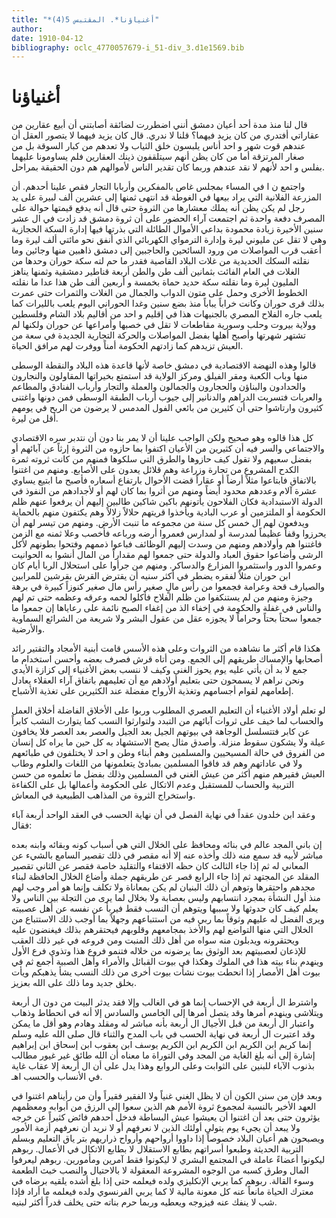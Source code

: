 ```yaml
---
title: "*أغنياؤنا*. المقتبس 5(4)"
author: 
date: 1910-04-12
bibliography: oclc_4770057679-i_51-div_3.d1e1569.bib
---
```




#  أغنياؤنا 


 قال لنا منذ مدة  أحد  أعيان دمشق أنني اضطررت لضائقة أصابتني أن أبيع عقارين من عقاراتي أفتدري من كان يزيد فيهما؟ قلنا لا ندري. قال كان يزيد فيهما لا يتصور العقل أن عندهم قوت شهر و  احد  أناس يلبسون خلق الثياب ولا تعدهم من كبار السوقة بل من صغار المرتزقة أما من كان يظن أنهم سيتلقفون ذينك العقارين فلم   يساومونا عليهما بفلس و  احد  لأنهم لا نقد عندهم وربما كان تقدير الناس لأموالهم هم دون الحقيقة بمراحل. 

 واجتمع  ن  ا في المساء بمجلس غاص بالمفكرين وأربابا التجار فقص علينا أحدهم. أن المزرعة الفلانية التي يراد بيعها في الغوطة قد انتهى ثمنها إلى  عشرين  ألف  لبيرة على يد رجل لم يكن يظن أنه يملك معشارها من الثروة حتى قال أنه يدفع قيمتها حوالة على المصرف دفعة واحدة ثم اجتمعت آراء الحضور على أن ثروة دمشق قد زادت في ال  عشر  سنين الأخيرة زيادة محمودة بداعي الأموال الطائلة التي بذرتها فيها إدارة السكة الحجازية وهي لا تقل عن مليوني ليرة وإدارة الترمواي الكهربائي الذي أنفق نحو مائتي  ألف  ليرة وما أعقب قرب المواصلات من ورود السائحين والحاجبين إلى دمشق ذاهبين منها وجائين وما نقلته السكك الحديدية من غلات البلاد القاصية فقدر ما حم لته سكة حوران وحدها من الغلات في العام الفائت بثمانين  ألف  طن والطن  أربعة  قناطير دمشقية وثمنها يناهز المليون ليرة وما نقلته سكة حديد حماة بخمسة و  أربعين  ألف  طن هذا عدا ما نقلته الخطوط الأخرى وحمل على متون الدواب والجمال من الغلات والثمرات حتى عمرت بذلك قرى حوران وكانت خراباً يباباً منذ بضع سنين وغدا الحوراني اليوم يلعب بالليرات كما يلعب جاره الفلاح المصري بالجنيهات هذا في إقليم و  احد  من أقاليم بلاد الشام وفلسطين وولاية بيروت وحلب وسورية مقاطعات لا تقل في خصبها وأمراعها عن حوران ولكنها لم تشتهر شهرتها وأصبح أهلها بفضل المواصلات والحركة التجارية الجديدة في سعة من العيش تزيدهم كما زادتهم الحكومة أمناً ووفرت لهم مرافق الحياة. 

 قالوا وهذه النهضة الاقتصادية في دمشق خاصة لأنها قاعدة هذه البلاد والنقطة الوسطى منها وباب الكعبة ومقر الفيلق ومركز الولاية قد استمتع بخيراتها المقاولون والنجارون والحدادون والبناؤن والحجارون والجمالون والعملة والتجار وأرباب الفنادق والمطاعم والعربات فتسربت الدراهم والدنانير إلى جيوب أرباب الطبقة الوسطى فمن دونها واغتنى   كثيرون وارتاشوا حتى أن كثيرين من بائعي الفول المدمس لا يرضون من الربح في يومهم أقل من ليرة. 

 كل هذا قالوه وهو صحيح ولكن الواجب علينا أن لا يمر بنا دون أن نتدبر سره الاقتصادي والاجتماعي والسر فيه أن كثيرين من الأعيان اكتفوا بما حازوه من الثروة إرثاً عن آبائهم أو بفضل سعيهم ولا تقول كيف حازوها والطرق التي سلكوها فمنهم من كانت   ثروته ثمرة الكدح المشروع من تجارة وزراعة وهم قلائل يعدون على الأصابع. ومنهم من اغتنوا بالاتفاق فابتاعوا مثلاً أرضاً أو عقاراً قضت الأحوال بارتفاع أسعاره فأصبح ما ابتيع يساوي  عشرة  آلام وعددهم محدود أيضاً ومنهم من أثروا بما كان لهم أو لأجدادهم من النفوذ في الدولة الاستبدادية فكان الفلاحون يأتونهم باكين شاكين طالبين إليهم أن يرفعوا عنهم ظلم الحكومة أو الملتزمين أو عرب البادية ويأخذوا قريتهم حلالاً زلالاً وهم يكتفون منهم بالحماية ويدفعون لهم ال  خمس  كل سنة من مجموعه ما تنبت الأرض. ومنهم من تيسر لهم أن يحرزوا وقفاً عظيماً لمدرسة أو لمدارس فعمروا أرضه ورباعه فأخصب وعلا ثمنه مع الزمن فاغتنوا هم وأولادهم ومنهم من وسدت إليهم الوظائف فباعوا ذممهم وفتحوا بطونهم لأكل الرشى وأضاعوا حقوق العباد والدولة حتى جمعوا لهم مقداراً من المال أنشوا به الحوانيت وعمروا الدور واستثمروا المزارع والدساكر. ومنهم من جرأوا على استحلال الربا أيام كان ابن حوران مثلاً لفقره يضطر في أكثر سنيه أن يقترض القرش بقرشين للمرابين والصيارف قحة وعرامة فجمعوا من رأس مالٍ صغير رأس مال صغير كنوزاً كبيرة في برهة وجيزة ومنهم من لم يستنكفوا من ظلم الفلاح فأكلوا لحمه وعرقه وعظمه حتى تم لهم والناس في غفلة والحكومة في إخفاء الذ من إغفاء الصبح نائمة على رعاياها إن جمعوا ما جمعوا سحتاً بحتاً وحراماً لا يجوزه عقل من عقول البشر ولا شريعة من الشرائع السماوية والأرضية. 

 هكذا قام أكثر ما نشاهده من الثروات وعلى هذه الأسس قامت أبنية الأمجاد والتقتير رائد أصحابها والإمساك طريقهم إلى الجمع. ومن أتاه قرش فصرف بعضه وأحسن استخدام ما جمع لا بد أن يأتي عليه يوم يحوز الغنى وكيف لا ننسب بعض الأغنياء إلى كزازة الأيدي ونحن نراهم لا يسمحون حتى بتعليم أولادهم مع أن تعليمهم باتفاق آراء العقلاء يعادل   إطعامهم لقوام أجسامهم وتغذية الأرواح مفضلة عند الكثيرين على تغذية الأشباح. 

 لو تعلم أولاد الأغنياء أن التعليم العصري المطلوب وربوا على الأخلاق الفاضلة أخلاق العمل والحساب لما خيف على ثروات آبائهم من التبدد ولتوارثوا النسب كما يتوارث النشب كابراً عن كابر فتتسلسل الوجاهة في بيوتهم الجيل بعد الجيل والعصر بعد العصر فلا يخافون عيلة ولا يشكون سقوط منزلة. وأصدق مثال يصح الاستشهاد به كل حين ما يراه كل إنسان من الفروق في حالة المسيحيين والمسلمين وهم أبناء وطن و  احد  لا يختلفون   في طبائعهم ولا في عاداتهم وهم قد فاقوا المسلمين بمبادئ يتعلمونها من اللغات والعلوم وطاب العيش فقيرهم منهم أكثر من عيش الغني في المسلمين وذلك بفضل ما تعلموه من حسن التربية والحساب للمستقبل وعدم الاتكال على الحكومة وأعمالها بل على الكفاءة واستخراج الثروة من المذاهب الطبيعية في المعاش. 

 وعقد ابن خلدون عقداً في نهاية الفصل في أن نهاية الحسب في العقد الواحد  أربعة  آباء فقال: 

 إن باني المجد عالم في بنائه ومحافظ على الخلال التي هي أسباب كونه وبقائه وابنه بعده مباشر لأبيه قد سمع منه ذلك وأخذه عنه إلا أنه مقصر في ذلك تقصير السامع بالشيء عن المعاني له ثم إذا جاء الثالث كان حظه الاقتفاء والتقليد خاصة فقصر عن الثاني تقصير المقلد عن المجتهد ثم إذا جاء الرابع قصر عن طريقهم جملة وأضاع الخلال الحافظة لبناء مجدهم واحتقرها وتوهم أن ذلك البنيان لم يكن بمعاناة ولا تكلف وإنما هو أمر وجب لهم منذ أول النشأة بمجرد انتسابهم وليس بعصابة ولا بخلال لما يرى من التجلة بين الناس ولا يعلم كيف كان حدوثها ولا سببها ويتوهم أن النسب فقط فيربأ عن نفسه عن أهل عصبيته ويرى الفضل له عليهم وثوقاً بما ربي فيه من استتباعهم وجهلاً بما أوجب ذلك الاستتباع من الخلال التي منها التواضع لهم والأخذ بمجامعهم وقلوبهم فيحتقرهم بذلك فيغنضون عليه ويحتقرونه ويدبلون منه سواه من أهل ذلك المنبت ومن فروعه في غير ذلك العقب للإذعان لعصبيتهم بعد الوثوق بما يرضونه من خلاله فتنمو فروع هذا وتذوي فرع الأول وينهدم بناء بيته هذا في الملوك وهكذا في بيوت القبائل والأمراء وأهل الصبية أجمع ثم في بيوت أهل الأمصار إذا انحطت بيوت نشأت بيوت أخرى من ذلك النسب يشأ يذهبكم   ويأت بخلق جديد وما ذلك على الله بعزيز. 

 واشترط ال  أربعة  في الإحساب إنما هو في الغالب وإلا فقد يدثر البيت من دون ال  أربعة  ويتلاشى وينهدم أمرها وقد يتصل أمرها إلى الخامس والسادس إلا أنه في انحطاط وذهاب واعتبار ال  أربعة  من قبل الأجيال ال  أربعة  بأنه مباشر له ومقلد وهادم وهو أقل ما يمكن وقد اعتبرت ال  أربعة  في نهاية الحسب في باب المدح والثناء قال صلى الله عليه وسلم إنما كريم ابن الكريم ابن الكريم ابن الكريم يوسف ابن يعقوب ابن إسحاق ابن إبراهيم إشارة إلى أنه بلغ الغاية من المجد وفي التوراة ما معناه أن الله طائق غير غيور مطالب بذنوب الآباء للبنين على الثوابت وعلى الروابع وهذا يدل على أن ال  أربعة  إلا عقاب غاية في الأنساب والحسب اهـ. 
 
 وبعد فإن من سنن الكون أن لا يظل الغني غنياً ولا الفقير فقيراً وأن من رأيناهم اغتنوا في العهد الأخير بالنسبة لمجموع ثروة الأمم هم الذين سعوا إلى الرزق من أبوابه ومعظمهم يؤثرون حتى بعد أن اغتنوا أن يعيشوا عيش البساطة فدخل أحدهم فائض كثيراً عن خرجه ولا يبعد أن يجيء يوم يتولى أولئك الذين لا نعرفهم أو لا نريد أن نعرفهم أزمة الأمور ويصبحون هم أعيان البلاد خصوصاً إذا داووا أرواحهم وأرواح ذراريهم بتر ياق التعليم وبسلم التربية الحديثة وطبعوا أسراتهم بطابع الاستقلال لا بطابع الاتكال في الأعمال. ربوهم ليكونوا أعضاءً عاملة في المجتمع البشري لا ليكونوا فقط آمرين ومأمورين. ربوهم ليعرفوا المال وطرق كسبه من الوجوه المشروعة المعقولة لا بالاحتيال والنصب خبث الطعمة وسوء القالة. ربوهم كما يربي الإنكليزي ولده فيعلمه حتى إذا بلغ أشده يلقيه برضاه في معترك الحياة مانعاً عنه كل معونة مالية لا كما يربي الفرنسوي ولده فيعلمه ما أراد فإذا شب لا ينفك عنه فيزوجه ويعطيه وربما حرم بناته حتى يخلف قدراً أكثر لبنيه. 
